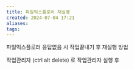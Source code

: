```yaml
---
title: 파일익스플로러 재실행
created: 2024-07-04 17:21
aliases: 
tags:
---
```


파일익스플로러 응답없음 시 작업끝내기 후 재실행 방법

작업관리자 (ctrl alt delete) 로 작업관리자 실행 후 